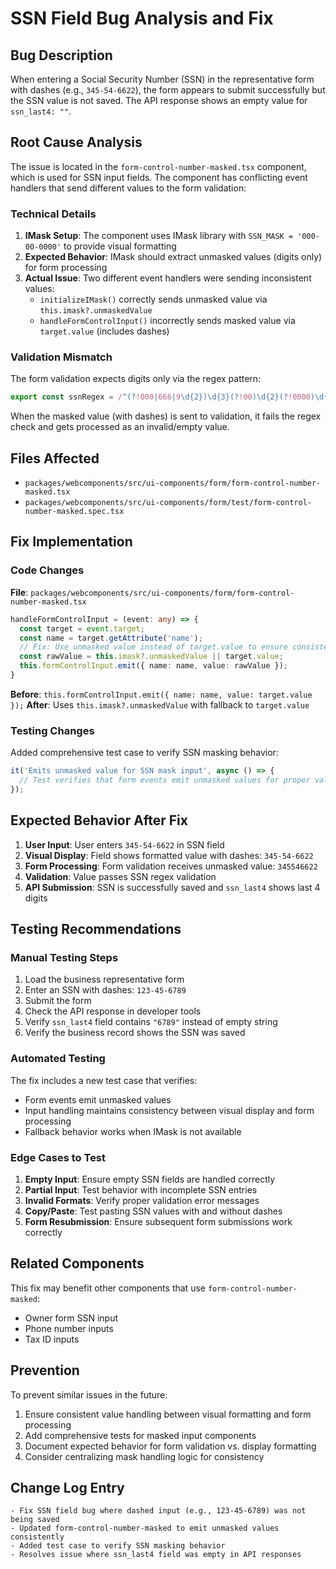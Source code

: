 # SSN Field Bug Analysis and Fix

## Bug Description

When entering a Social Security Number (SSN) in the representative form with dashes (e.g., `345-54-6622`), the form appears to submit successfully but the SSN value is not saved. The API response shows an empty value for `ssn_last4: ""`.

## Root Cause Analysis

The issue is located in the `form-control-number-masked.tsx` component, which is used for SSN input fields. The component has conflicting event handlers that send different values to the form validation:

### Technical Details

1. **IMask Setup**: The component uses IMask library with `SSN_MASK = '000-00-0000'` to provide visual formatting
2. **Expected Behavior**: IMask should extract unmasked values (digits only) for form processing
3. **Actual Issue**: Two different event handlers were sending inconsistent values:
   - `initializeIMask()` correctly sends unmasked value via `this.imask?.unmaskedValue` 
   - `handleFormControlInput()` incorrectly sends masked value via `target.value` (includes dashes)

### Validation Mismatch

The form validation expects digits only via the regex pattern:
```typescript
export const ssnRegex = /^(?!000|666|9\d{2})\d{3}(?!00)\d{2}(?!0000)\d{4}$/;
```

When the masked value (with dashes) is sent to validation, it fails the regex check and gets processed as an invalid/empty value.

## Files Affected

- `packages/webcomponents/src/ui-components/form/form-control-number-masked.tsx`
- `packages/webcomponents/src/ui-components/form/test/form-control-number-masked.spec.tsx`

## Fix Implementation

### Code Changes

**File**: `packages/webcomponents/src/ui-components/form/form-control-number-masked.tsx`

```typescript
handleFormControlInput = (event: any) => {
  const target = event.target;
  const name = target.getAttribute('name');
  // Fix: Use unmasked value instead of target.value to ensure consistency
  const rawValue = this.imask?.unmaskedValue || target.value;
  this.formControlInput.emit({ name: name, value: rawValue });
}
```

**Before**: `this.formControlInput.emit({ name: name, value: target.value });`
**After**: Uses `this.imask?.unmaskedValue` with fallback to `target.value`

### Testing Changes

Added comprehensive test case to verify SSN masking behavior:

```typescript
it('Emits unmasked value for SSN mask input', async () => {
  // Test verifies that form events emit unmasked values for proper validation
});
```

## Expected Behavior After Fix

1. **User Input**: User enters `345-54-6622` in SSN field
2. **Visual Display**: Field shows formatted value with dashes: `345-54-6622`
3. **Form Processing**: Form validation receives unmasked value: `345546622`
4. **Validation**: Value passes SSN regex validation
5. **API Submission**: SSN is successfully saved and `ssn_last4` shows last 4 digits

## Testing Recommendations

### Manual Testing Steps

1. Load the business representative form
2. Enter an SSN with dashes: `123-45-6789`
3. Submit the form
4. Check the API response in developer tools
5. Verify `ssn_last4` field contains `"6789"` instead of empty string
6. Verify the business record shows the SSN was saved

### Automated Testing

The fix includes a new test case that verifies:
- Form events emit unmasked values
- Input handling maintains consistency between visual display and form processing
- Fallback behavior works when IMask is not available

### Edge Cases to Test

1. **Empty Input**: Ensure empty SSN fields are handled correctly
2. **Partial Input**: Test behavior with incomplete SSN entries
3. **Invalid Formats**: Verify proper validation error messages
4. **Copy/Paste**: Test pasting SSN values with and without dashes
5. **Form Resubmission**: Ensure subsequent form submissions work correctly

## Related Components

This fix may benefit other components that use `form-control-number-masked`:
- Owner form SSN input
- Phone number inputs
- Tax ID inputs

## Prevention

To prevent similar issues in the future:
1. Ensure consistent value handling between visual formatting and form processing
2. Add comprehensive tests for masked input components
3. Document expected behavior for form validation vs. display formatting
4. Consider centralizing mask handling logic for consistency

## Change Log Entry

```
- Fix SSN field bug where dashed input (e.g., 123-45-6789) was not being saved
- Updated form-control-number-masked to emit unmasked values consistently
- Added test case to verify SSN masking behavior
- Resolves issue where ssn_last4 field was empty in API responses
